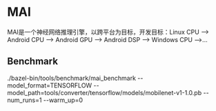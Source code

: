 # MAI

MAI是一个神经网络推理引擎，以跨平台为目标，开发目标：Linux CPU --> Android CPU --> Android GPU --> Android DSP --> Windows CPU -->...

## Benchmark

./bazel-bin/tools/benchmark/mai_benchmark --model_format=TENSORFLOW --model_path=tools/converter/tensorflow/models/mobilenet-v1-1.0.pb --num_runs=1 --warm_up=0
